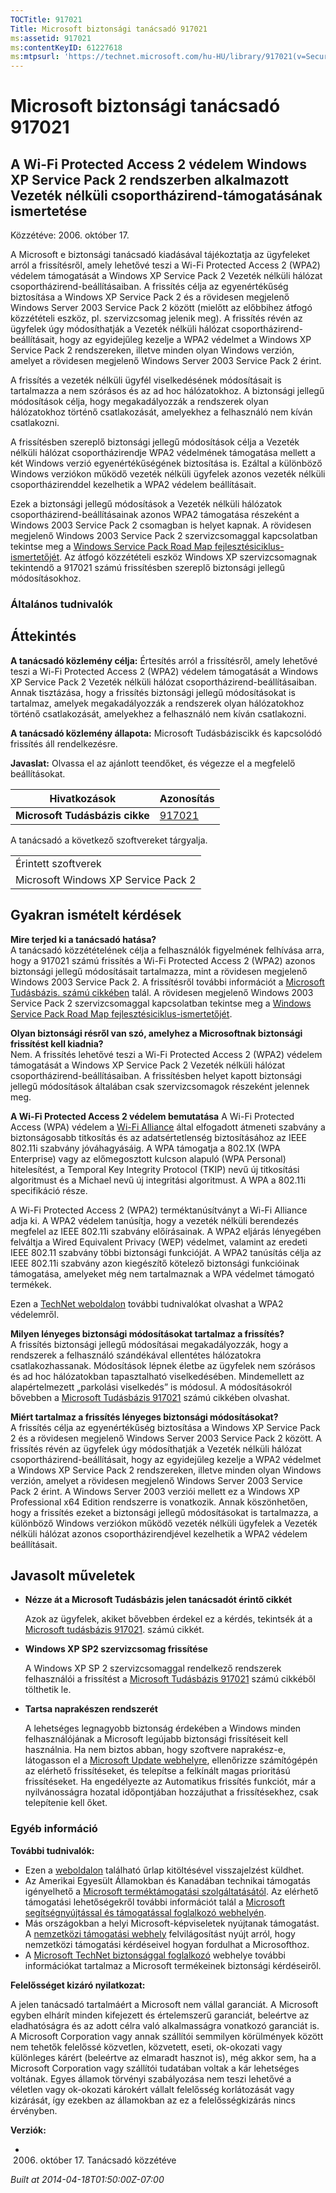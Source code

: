 ```yaml
---
TOCTitle: 917021
Title: Microsoft biztonsági tanácsadó 917021
ms:assetid: 917021
ms:contentKeyID: 61227618
ms:mtpsurl: 'https://technet.microsoft.com/hu-HU/library/917021(v=Security.10)'
---
```




Microsoft biztonsági tanácsadó 917021
=====================================

A Wi-Fi Protected Access 2 védelem Windows XP Service Pack 2 rendszerben alkalmazott Vezeték nélküli csoportházirend-támogatásának ismertetése
----------------------------------------------------------------------------------------------------------------------------------------------

Közzétéve: 2006. október 17.

A Microsoft e biztonsági tanácsadó kiadásával tájékoztatja az ügyfeleket arról a frissítésről, amely lehetővé teszi a Wi-Fi Protected Access 2 (WPA2) védelem támogatását a Windows XP Service Pack 2 Vezeték nélküli hálózat csoportházirend-beállításaiban. A frissítés célja az egyenértékűség biztosítása a Windows XP Service Pack 2 és a rövidesen megjelenő Windows Server 2003 Service Pack 2 között (mielőtt az előbbihez átfogó közzétételi eszköz, pl. szervizcsomag jelenik meg). A frissítés révén az ügyfelek úgy módosíthatják a Vezeték nélküli hálózat csoportházirend-beállításait, hogy az egyidejűleg kezelje a WPA2 védelmet a Windows XP Service Pack 2 rendszereken, illetve minden olyan Windows verzión, amelyet a rövidesen megjelenő Windows Server 2003 Service Pack 2 érint.

A frissítés a vezeték nélküli ügyfél viselkedésének módosításait is tartalmazza a nem szórásos és az ad hoc hálózatokhoz. A biztonsági jellegű módosítások célja, hogy megakadályozzák a rendszerek olyan hálózatokhoz történő csatlakozását, amelyekhez a felhasználó nem kíván csatlakozni.

A frissítésben szereplő biztonsági jellegű módosítások célja a Vezeték nélküli hálózat csoportházirendje WPA2 védelmének támogatása mellett a két Windows verzió egyenértékűségének biztosítása is. Ezáltal a különböző Windows verziókon működő vezeték nélküli ügyfelek azonos vezeték nélküli csoportházirenddel kezelhetik a WPA2 védelem beállításait.

Ezek a biztonsági jellegű módosítások a Vezeték nélküli hálózatok csoportházirend-beállításainak azonos WPA2 támogatása részeként a Windows 2003 Service Pack 2 csomagban is helyet kapnak. A rövidesen megjelenő Windows 2003 Service Pack 2 szervizcsomaggal kapcsolatban tekintse meg a [Windows Service Pack Road Map fejlesztésiciklus-ismertetőjét](http://www.microsoft.com/windows/lifecycle/servicepacks.mspx). Az átfogó közzétételi eszköz Windows XP szervizcsomagnak tekintendő a 917021 számú frissítésben szereplő biztonsági jellegű módosításokhoz.

### Általános tudnivalók

Áttekintés
----------


**A tanácsadó közlemény célja:** Értesítés arról a frissítésről, amely lehetővé teszi a Wi-Fi Protected Access 2 (WPA2) védelem támogatását a Windows XP Service Pack 2 Vezeték nélküli hálózat csoportházirend-beállításaiban. Annak tisztázása, hogy a frissítés biztonsági jellegű módosításokat is tartalmaz, amelyek megakadályozzák a rendszerek olyan hálózatokhoz történő csatlakozását, amelyekhez a felhasználó nem kíván csatlakozni.

**A tanácsadó közlemény állapota:** Microsoft Tudásbáziscikk és kapcsolódó frissítés áll rendelkezésre.

**Javaslat:** Olvassa el az ajánlott teendőket, és végezze el a megfelelő beállításokat.

| Hivatkozások                   | Azonosítás                                          |
|--------------------------------|-----------------------------------------------------|
| **Microsoft Tudásbázis cikke** | [917021](http://support.microsoft.com/kb/917021/hu) |

A tanácsadó a következő szoftvereket tárgyalja.

|                                     |
|-------------------------------------|
| Érintett szoftverek                 |
| Microsoft Windows XP Service Pack 2 |

Gyakran ismételt kérdések
-------------------------


**Mire terjed ki a tanácsadó hatása?**  
A tanácsadó közzétételének célja a felhasználók figyelmének felhívása arra, hogy a 917021 számú frissítés a Wi-Fi Protected Access 2 (WPA2) azonos biztonsági jellegű módosításait tartalmazza, mint a rövidesen megjelenő Windows 2003 Service Pack 2. A frissítésről további információt a [Microsoft Tudásbázis. számú cikkében](http://support.microsoft.com/kb/917021/hu) talál. A rövidesen megjelenő Windows 2003 Service Pack 2 szervizcsomaggal kapcsolatban tekintse meg a [Windows Service Pack Road Map fejlesztésiciklus-ismertetőjét](http://www.microsoft.com/windows/lifecycle/servicepacks.mspx).

**Olyan biztonsági résről van szó, amelyhez a Microsoftnak biztonsági frissítést kell kiadnia?**  
Nem. A frissítés lehetővé teszi a Wi-Fi Protected Access 2 (WPA2) védelem támogatását a Windows XP Service Pack 2 Vezeték nélküli hálózat csoportházirend-beállításaiban. A frissítésben helyet kapott biztonsági jellegű módosítások általában csak szervizcsomagok részeként jelennek meg.

**A Wi-Fi Protected Access 2 védelem bemutatása**
A Wi-Fi Protected Access (WPA) védelem a [Wi-Fi Alliance](http://www.wi-fialliance.org/opensection/about_overview.php) által elfogadott átmeneti szabvány a biztonságosabb titkosítás és az adatsértetlenség biztosításához az IEEE 802.11i szabvány jóváhagyásáig. A WPA támogatja a 802.1X (WPA Enterprise) vagy az előmegosztott kulcson alapuló (WPA Personal) hitelesítést, a Temporal Key Integrity Protocol (TKIP) nevű új titkosítási algoritmust és a Michael nevű új integritási algoritmust. A WPA a 802.11i specifikáció része.

A Wi-Fi Protected Access 2 (WPA2) terméktanúsítványt a Wi-Fi Alliance adja ki. A WPA2 védelem tanúsítja, hogy a vezeték nélküli berendezés megfelel az IEEE 802.11i szabvány előírásainak. A WPA2 eljárás lényegében felváltja a Wired Equivalent Privacy (WEP) védelmet, valamint az eredeti IEEE 802.11 szabvány többi biztonsági funkcióját. A WPA2 tanúsítás célja az IEEE 802.11i szabvány azon kiegészítő kötelező biztonsági funkcióinak támogatása, amelyeket még nem tartalmaznak a WPA védelmet támogató termékek.

Ezen a [TechNet weboldalon](http://www.microsoft.com/technet/community/columns/cableguy/cg0505.mspx) további tudnivalókat olvashat a WPA2 védelemről.

**Milyen lényeges biztonsági módosításokat tartalmaz a frissítés?**  
A frissítés biztonsági jellegű módosításai megakadályozzák, hogy a rendszerek a felhasználó szándékával ellentétes hálózatokra csatlakozhassanak. Módosítások lépnek életbe az ügyfelek nem szórásos és ad hoc hálózatokban tapasztalható viselkedésében. Mindemellett az alapértelmezett „parkolási viselkedés” is módosul. A módosításokról bővebben a [Microsoft Tudásbázis 917021](http://support.microsoft.com/kb/917021/hu) számú cikkében olvashat.

**Miért tartalmaz a frissítés lényeges biztonsági módosításokat?**  
A frissítés célja az egyenértékűség biztosítása a Windows XP Service Pack 2 és a rövidesen megjelenő Windows Server 2003 Service Pack 2 között. A frissítés révén az ügyfelek úgy módosíthatják a Vezeték nélküli hálózat csoportházirend-beállításait, hogy az egyidejűleg kezelje a WPA2 védelmet a Windows XP Service Pack 2 rendszereken, illetve minden olyan Windows verzión, amelyet a rövidesen megjelenő Windows Server 2003 Service Pack 2 érint. A Windows Server 2003 verziói mellett ez a Windows XP Professional x64 Edition rendszerre is vonatkozik. Annak köszönhetően, hogy a frissítés ezeket a biztonsági jellegű módosításokat is tartalmazza, a különböző Windows verziókon működő vezeték nélküli ügyfelek a Vezeték nélküli hálózat azonos csoportházirendjével kezelhetik a WPA2 védelem beállításait.

Javasolt műveletek
------------------


-   **Nézze át a Microsoft Tudásbázis jelen tanácsadót érintő cikkét**

    Azok az ügyfelek, akiket bővebben érdekel ez a kérdés, tekintsék át a [Microsoft tudásbázis 917021](http://support.microsoft.com/kb/917021/hu). számú cikkét.

-   **Windows XP SP2 szervizcsomag frissítése**

    A Windows XP SP 2 szervizcsomaggal rendelkező rendszerek felhasználói a frissítést a [Microsoft Tudásbázis 917021](http://support.microsoft.com/kb/917021/hu) számú cikkéből tölthetik le.

-   **Tartsa naprakészen rendszerét**

    A lehetséges legnagyobb biztonság érdekében a Windows minden felhasználójának a Microsoft legújabb biztonsági frissítéseit kell használnia. Ha nem biztos abban, hogy szoftvere naprakész-e, látogasson el a [Microsoft Update webhelyre](http://update.microsoft.com/microsoftupdate/), ellenőrizze számítógépén az elérhető frissítéseket, és telepítse a felkínált magas prioritású frissítéseket. Ha engedélyezte az Automatikus frissítés funkciót, már a nyilvánosságra hozatal időpontjában hozzájuthat a frissítésekhez, csak telepítenie kell őket.

### Egyéb információ

**További tudnivalók:**

-   Ezen a [weboldalon](https://support.microsoft.com/common/survey.aspx?scid=sw;en;1257&amp;showpage=1&amp;ws=technet&amp;sd=tech&ln=hu) található űrlap kitöltésével visszajelzést küldhet.
-   Az Amerikai Egyesült Államokban és Kanadában technikai támogatás igényelhető a [Microsoft terméktámogatási szolgáltatásától](http://go.microsoft.com/fwlink/?linkid=21131). Az elérhető támogatási lehetőségekről további információt talál a [Microsoft segítségnyújtással és támogatással foglalkozó webhelyén](http://support.microsoft.com/?ln=hu).
-   Más országokban a helyi Microsoft-képviseletek nyújtanak támogatást. A [nemzetközi támogatási webhely](http://go.microsoft.com/fwlink/?linkid=21155) felvilágosítást nyújt arról, hogy nemzetközi támogatási kérdéseivel hogyan fordulhat a Microsofthoz.
-   A [Microsoft TechNet biztonsággal foglalkozó](http://go.microsoft.com/fwlink/?linkid=21132) webhelye további információkat tartalmaz a Microsoft termékeinek biztonsági kérdéseiről.

**Felelősséget kizáró nyilatkozat:**

A jelen tanácsadó tartalmáért a Microsoft nem vállal garanciát. A Microsoft egyben elhárít minden kifejezett és értelemszerű garanciát, beleértve az eladhatóságra és az adott célra való alkalmasságra vonatkozó garanciát is. A Microsoft Corporation vagy annak szállítói semmilyen körülmények között nem tehetők felelőssé közvetlen, közvetett, eseti, ok-okozati vagy különleges kárért (beleértve az elmaradt hasznot is), még akkor sem, ha a Microsoft Corporation vagy szállítói tudatában voltak a kár lehetséges voltának. Egyes államok törvényi szabályozása nem teszi lehetővé a véletlen vagy ok-okozati károkért vállalt felelősség korlátozását vagy kizárását, így ezekben az államokban az ez a felelősségkizárás nincs érvényben.

**Verziók:**

-   2006. október 17. Tanácsadó közzétéve

*Built at 2014-04-18T01:50:00Z-07:00*

